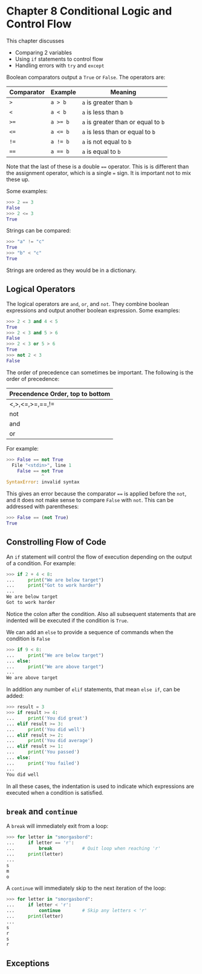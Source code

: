 # Chapter 8 Conditional Logic and Control Flow

This chapter discusses
* Comparing 2 variables
* Using `if` statements to control flow
* Handling errors with `try` and `except`

Boolean comparators output a `True` or `False`.  The operators are:

Comparator | Example | Meaning
-- | -- | --
`>` | `a > b` | `a` is greater than `b`
`<` | `a < b` | `a` is less than `b`
`>=`| `a >= b` | `a` is greater than or equal to `b`
`<=`| `a <= b` | `a` is less than or equal to `b`
`!=`| `a != b` | `a` is not equal to `b`
`==`| `a == b` | `a` is equal to `b`

Note that the last of these is a double `==` operator.  This is is different than the assignment operator, which is a single `=` sign.  It is important not to mix these up.

Some examples:
```python
>>> 2 == 3
False
>>> 2 <= 3
True
```
Strings can be compared:
```python
>>> "a" != "c"
True
>>> "b" < "c"
True
```
Strings are ordered as they would be in a dictionary.

## Logical Operators

The logical operators are `and`, `or`, and `not`.  They combine boolean expressions and output another boolean expression.  Some examples:
```python
>>> 2 < 3 and 4 < 5
True
>>> 2 < 3 and 5 > 6
False
>>> 2 < 3 or 5 > 6
True
>>> not 2 < 3
False
```
The order of precedence can sometimes be important.  The following is the order of precedence:

|Precendence Order, top to bottom |
|--|
| <,>,<=,>=,==,!= |
| not |
| and |
| or |

For example:
```python
>>> False == not True
  File "<stdin>", line 1
    False == not True
             ^
SyntaxError: invalid syntax
```
This gives an error because the comparator `==` is applied before the `not`, and it does not make sense to compare `False` with `not`.  This can be addressed with parentheses:
```python
>>> False == (not True)
True
```

## Constrolling Flow of Code
An `if` statement will control the flow of execution depending on the output of a condition.  For example:
```python
>>> if 2 + 4 < 8:
...     print("We are below target")
...     print("Got to work harder")
...
We are below target
Got to work harder
```
Notice the colon after the condition.  Also all subsequent statements that are indented will be executed if the condition is `True`.

We can add an `else` to provide a sequence of commands when the condition is `False`
```python
>>> if 9 < 8:
...     print("We are below target")
... else:
...     print("We are above target")
...
We are above target
```
In addition any number of `elif` statements, that mean `else if`, can be added:
```python
>>> result = 3
>>> if result >= 4:
...     print('You did great')
... elif result >= 3: 
...     print('You did well')
... elif result >= 2:
...     print('You did average')
... elif result >= 1:
...     print('You passed')
... else:
...     print('You failed')
...
You did well
```
In all these cases, the indentation is used to indicate which expressions are executed when a condition is satisfied.

## `break` and `continue`

A `break` will immediately exit from a loop:
```python
>>> for letter in "smorgasbord":
...     if letter == 'r':  
...         break           # Quit loop when reaching 'r'
...     print(letter)
...
s
m
o
```
A `continue` will immediately skip to the next iteration of the loop:
```python
>>> for letter in "smorgasbord":
...     if letter < 'r':
...         continue        # Skip any letters < 'r'
...     print(letter)
...
s
r
s
r
```
## Exceptions


